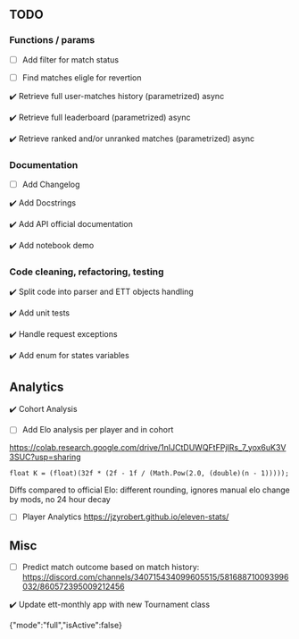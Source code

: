 ## TODO

### Functions / params

- [ ] Add filter for match status

- [ ] Find matches eligle for revertion 

:heavy_check_mark: Retrieve full user-matches history (parametrized) async

:heavy_check_mark: Retrieve full leaderboard (parametrized) async

:heavy_check_mark: Retrieve ranked and/or unranked matches (parametrized) async

### Documentation

- [ ] Add Changelog

:heavy_check_mark: Add Docstrings

:heavy_check_mark: Add API official documentation

:heavy_check_mark: Add notebook demo

### Code cleaning, refactoring, testing

:heavy_check_mark: Split code into parser and ETT objects handling

:heavy_check_mark: Add unit tests

:heavy_check_mark: Handle request exceptions

:heavy_check_mark: Add enum for states variables


## Analytics

:heavy_check_mark: Cohort Analysis

- [ ] Add Elo analysis per player and in cohort

https://colab.research.google.com/drive/1nIJCtDUWQFtFPjIRs_7_yox6uK3V3SUC?usp=sharing

`float K = (float)(32f * (2f - 1f / (Math.Pow(2.0, (double)(n - 1)))));`

Diffs compared to official Elo: different rounding, ignores manual elo change by mods, no 24 hour decay

- [ ] Player Analytics https://jzyrobert.github.io/eleven-stats/


## Misc

- [ ] Predict match outcome based on match history: https://discord.com/channels/340715434099605515/581688710093996032/860572395009212456

:heavy_check_mark: Update ett-monthly app with new Tournament class


{"mode":"full","isActive":false}
